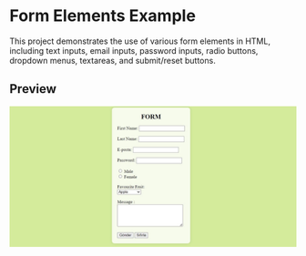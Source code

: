 # Form Elements Example

This project demonstrates the use of various form elements in HTML, including text inputs, email inputs, password inputs, radio buttons, dropdown menus, textareas, and submit/reset buttons.

## Preview

![Form Preview](form.jpg)